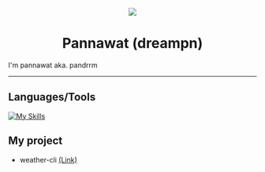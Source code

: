 <p align="center">
  <img src="https://blogger.googleusercontent.com/img/b/R29vZ2xl/AVvXsEhBLC0muKkgHMHbTyTGocSPC3coujHEVc46B_bwUrFymEsqBYvY68YRvna9rlbPd8n82X_rAP_GNpJ_1fEvhxcgkQXk9ZF4E5LskKzikW00OaVdxl2EvnGsdypfCr_VkXt923mXiTeYyZ0/s320/output_vkpSKo.gif">
</p>

<h1 align="center">Pannawat (dreampn) </h1>

I'm pannawat aka. pandrrm


---

## Languages/Tools
[![My Skills](https://skillicons.dev/icons?i=kali,git,github,linux,bash,apple,vim,vscode,py,c,cpp)](https://skillicons.dev)


## My project
- weather-cli [(Link)](https://github.com/dreampn/weather-cli)

